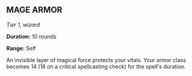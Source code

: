 ## MAGE ARMOR

_Tier 1, wizard_

**Duration:** 10 rounds

**Range:** Self

An invisible layer of magical force protects your vitals. Your armor class becomes 14 (18 on a critical spellcasting check) for the spell's duration.

